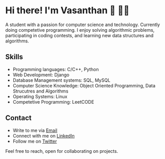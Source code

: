 # Hi there! I'm Vasanthan 👋 🧑‍💻

A student with a passion for computer science and technology. Currently doing competetive programming. I enjoy solving algorithmic problems, participating in coding contests, and learning new data structures and algorithms.


## Skills

- Programming languages: C/C++, Python
- Web Development: Django
- Database Management systems: SQL, MySQL
- Computer Science Knowledge: Object Oriented Programming, Data Strucutres and Algorithms
- Operating Systems: Linux
- Competetive Programming: LeetCODE


## Contact 

- Write to me via <a href = "vasanthanbdev@gmail.com">Email</a>
- Connect with me on <a href = "https://www.linkedin.com/in/vasanthanb">LinkedIn</a>
- Follow me on <a href = "https://www.twitter.com/_vasanthan_">Twitter</a> 

Feel free to reach, open for collaborating on projects.
